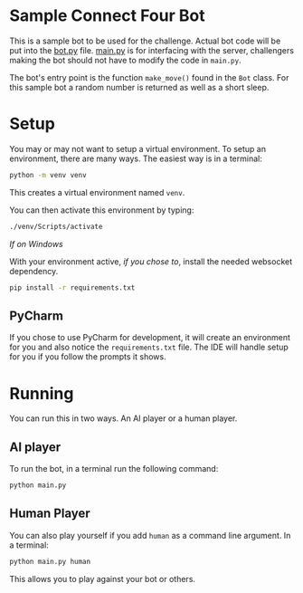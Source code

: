 # Sample Connect Four Bot

This is a sample bot to be used for the challenge. Actual bot code will be put into the [bot.py](bot.py) file. [main.py](main.py) is for interfacing with the server, challengers making the bot should not have to modify the code in `main.py`.

The bot's entry point is the function `make_move()` found in the `Bot` class. For this sample bot a random number is returned as well as a short sleep.

# Setup

You may or may not want to setup a virtual environment. To setup an environment, there are many ways.
The easiest way is in a terminal:

```bash
python -m venv venv
```

This creates a virtual environment named `venv`.

You can then activate this environment by typing:

```bash
./venv/Scripts/activate
```

_If on Windows_

With your environment active, _if you chose to_, install the needed websocket dependency.

```bash
pip install -r requirements.txt
```

## PyCharm

If you chose to use PyCharm for development, it will create an environment for you and also notice the `requirements.txt` file. The IDE will handle setup for you if you follow the prompts it shows.

# Running

You can run this in two ways. An AI player or a human player.

## AI player

To run the bot, in a terminal run the following command:

```bash
python main.py
```

## Human Player

You can also play yourself if you add `human` as a command line argument. In a terminal:

```bash
python main.py human
```

This allows you to play against your bot or others.
